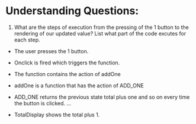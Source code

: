 # Understanding Questions:
1. What are the steps of execution from the pressing of the 1 button to the rendering of our updated value? List what part of the code excutes for each step.
* The user presses the 1 button.
* Onclick is fired which triggers the function.
* The function contains the action of addOne
* addOne is a function that has the action of ADD_ONE
* ADD_ONE returns the previous state total plus one and so on every time the button is clicked.
...

* TotalDisplay shows the total plus 1.
